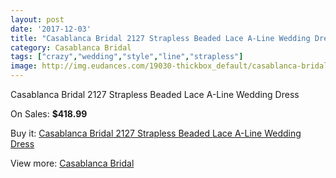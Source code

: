 ```yaml
---
layout: post
date: '2017-12-03'
title: "Casablanca Bridal 2127 Strapless Beaded Lace A-Line Wedding Dress"
category: Casablanca Bridal
tags: ["crazy","wedding","style","line","strapless"]
image: http://img.eudances.com/19030-thickbox_default/casablanca-bridal-2127-strapless-beaded-lace-a-line-wedding-dress.jpg
---
```

Casablanca Bridal 2127 Strapless Beaded Lace A-Line Wedding Dress

On Sales: **$418.99**
<a href="https://www.eudances.com/en/casablanca-bridal/5659-casablanca-bridal-2127-strapless-beaded-lace-a-line-wedding-dress.html"><amp-img layout="responsive" width="600" height="600" src="//img.eudances.com/19030-thickbox_default/casablanca-bridal-2127-strapless-beaded-lace-a-line-wedding-dress.jpg" alt="Casablanca Bridal 2127 Strapless Beaded Lace A-Line Wedding Dress 0" /></a>
<a href="https://www.eudances.com/en/casablanca-bridal/5659-casablanca-bridal-2127-strapless-beaded-lace-a-line-wedding-dress.html"><amp-img layout="responsive" width="600" height="600" src="//img.eudances.com/19032-thickbox_default/casablanca-bridal-2127-strapless-beaded-lace-a-line-wedding-dress.jpg" alt="Casablanca Bridal 2127 Strapless Beaded Lace A-Line Wedding Dress 1" /></a>
<a href="https://www.eudances.com/en/casablanca-bridal/5659-casablanca-bridal-2127-strapless-beaded-lace-a-line-wedding-dress.html"><amp-img layout="responsive" width="600" height="600" src="//img.eudances.com/19031-thickbox_default/casablanca-bridal-2127-strapless-beaded-lace-a-line-wedding-dress.jpg" alt="Casablanca Bridal 2127 Strapless Beaded Lace A-Line Wedding Dress 2" /></a>

Buy it: [Casablanca Bridal 2127 Strapless Beaded Lace A-Line Wedding Dress](https://www.eudances.com/en/casablanca-bridal/5659-casablanca-bridal-2127-strapless-beaded-lace-a-line-wedding-dress.html "Casablanca Bridal 2127 Strapless Beaded Lace A-Line Wedding Dress")

View more: [Casablanca Bridal](https://www.eudances.com/en/4-casablanca-bridal "Casablanca Bridal")